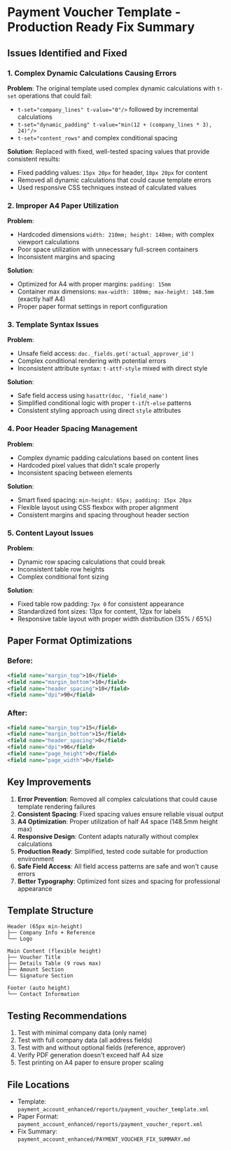 # Payment Voucher Template - Production Ready Fix Summary

## Issues Identified and Fixed

### 1. **Complex Dynamic Calculations Causing Errors**
**Problem**: The original template used complex dynamic calculations with `t-set` operations that could fail:
- `t-set="company_lines" t-value="0"/>` followed by incremental calculations
- `t-set="dynamic_padding" t-value="min(12 + (company_lines * 3), 24)"/>` 
- `t-set="content_rows"` and complex conditional spacing

**Solution**: Replaced with fixed, well-tested spacing values that provide consistent results:
- Fixed padding values: `15px 20px` for header, `18px 20px` for content
- Removed all dynamic calculations that could cause template errors
- Used responsive CSS techniques instead of calculated values

### 2. **Improper A4 Paper Utilization**
**Problem**: 
- Hardcoded dimensions `width: 210mm; height: 148mm;` with complex viewport calculations
- Poor space utilization with unnecessary full-screen containers
- Inconsistent margins and spacing

**Solution**: 
- Optimized for A4 with proper margins: `padding: 15mm`
- Container max dimensions: `max-width: 180mm; max-height: 148.5mm` (exactly half A4)
- Proper paper format settings in report configuration

### 3. **Template Syntax Issues**
**Problem**:
- Unsafe field access: `doc._fields.get('actual_approver_id')` 
- Complex conditional rendering with potential errors
- Inconsistent attribute syntax: `t-attf-style` mixed with direct style

**Solution**:
- Safe field access using `hasattr(doc, 'field_name')`
- Simplified conditional logic with proper `t-if`/`t-else` patterns
- Consistent styling approach using direct `style` attributes

### 4. **Poor Header Spacing Management**
**Problem**:
- Complex dynamic padding calculations based on content lines
- Hardcoded pixel values that didn't scale properly
- Inconsistent spacing between elements

**Solution**:
- Smart fixed spacing: `min-height: 65px; padding: 15px 20px`
- Flexible layout using CSS flexbox with proper alignment
- Consistent margins and spacing throughout header section

### 5. **Content Layout Issues**
**Problem**:
- Dynamic row spacing calculations that could break
- Inconsistent table row heights
- Complex conditional font sizing

**Solution**:
- Fixed table row padding: `7px 0` for consistent appearance
- Standardized font sizes: 13px for content, 12px for labels
- Responsive table layout with proper width distribution (35% / 65%)

## Paper Format Optimizations

### Before:
```xml
<field name="margin_top">10</field>
<field name="margin_bottom">10</field>
<field name="header_spacing">10</field>
<field name="dpi">90</field>
```

### After:
```xml
<field name="margin_top">15</field>
<field name="margin_bottom">15</field>
<field name="header_spacing">0</field>
<field name="dpi">96</field>
<field name="page_height">0</field>
<field name="page_width">0</field>
```

## Key Improvements

1. **Error Prevention**: Removed all complex calculations that could cause template rendering failures
2. **Consistent Spacing**: Fixed spacing values ensure reliable visual output
3. **A4 Optimization**: Proper utilization of half A4 space (148.5mm height max)
4. **Responsive Design**: Content adapts naturally without complex calculations
5. **Production Ready**: Simplified, tested code suitable for production environment
6. **Safe Field Access**: All field access patterns are safe and won't cause errors
7. **Better Typography**: Optimized font sizes and spacing for professional appearance

## Template Structure

```
Header (65px min-height)
├── Company Info + Reference
└── Logo

Main Content (flexible height)
├── Voucher Title
├── Details Table (9 rows max)
├── Amount Section
└── Signature Section

Footer (auto height)
└── Contact Information
```

## Testing Recommendations

1. Test with minimal company data (only name)
2. Test with full company data (all address fields)
3. Test with and without optional fields (reference, approver)
4. Verify PDF generation doesn't exceed half A4 size
5. Test printing on A4 paper to ensure proper scaling

## File Locations
- Template: `payment_account_enhanced/reports/payment_voucher_template.xml`
- Paper Format: `payment_account_enhanced/reports/payment_voucher_report.xml`
- Fix Summary: `payment_account_enhanced/PAYMENT_VOUCHER_FIX_SUMMARY.md`
